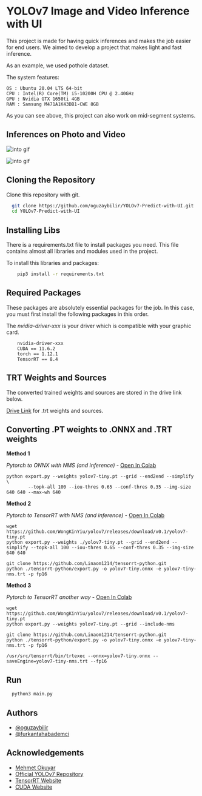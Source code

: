 

# YOLOv7 Image and Video Inference with UI

This project is made for having quick inferences and makes the job easier for end users.
We aimed to develop a project that makes light and fast inference.

As an example, we used pothole dataset. 

The system features:

    OS : Ubuntu 20.04 LTS 64-bit 
    CPU : Intel(R) Core(TM) i5-10200H CPU @ 2.40GHz
    GPU : Nvidia GTX 1650ti 4GB
    RAM : Samsung M471A1K43DB1-CWE 8GB

As you can see above, this project can also work on mid-segment systems.

## Inferences on Photo and Video

![into gif](https://github.com/oguzaybilir/YOLOv7-Predict-with-UI/blob/main/gif/fotograf.gif)

![into gif](https://github.com/oguzaybilir/YOLOv7-Predict-with-UI/blob/main/gif/video.gif)



## Cloning the Repository

Clone this repository with git.

```bash
  git clone https://github.com/oguzaybilir/YOLOv7-Predict-with-UI.git
  cd YOLOv7-Predict-with-UI
```
## Installing Libs

There is a requirements.txt file to install packages you need. This file contains almost all libraries and modules used in the project.

To install this libraries and packages:

```bash
    pip3 install -r requirements.txt
```
## Required Packages

These packages are absolutely essential packages for the job. In this case, you must first install the following packages in this order.

The *nvidia-driver-xxx* is your driver which is compatible with your graphic card.

        nvidia-driver-xxx
        CUDA == 11.6.2
        torch == 1.12.1
        TensorRT == 8.4
        
        

## TRT Weights and Sources

The converted trained weights and sources are stored in the drive link below.

[Drive Link](https://drive.google.com/drive/folders/15hrCM2OF30o5S4bpa5fD8nrVFm4aDjht?usp=sharing) for .trt weights and sources.


## Converting .PT weights to .ONNX and .TRT weights

**Method 1**

*Pytorch to ONNX with NMS (and inference)*  -  [Open In Colab](https://colab.research.google.com/github/WongKinYiu/yolov7/blob/main/tools/YOLOv7onnx.ipynb)
```shell
python export.py --weights yolov7-tiny.pt --grid --end2end --simplify \
        --topk-all 100 --iou-thres 0.65 --conf-thres 0.35 --img-size 640 640 --max-wh 640
```

**Method 2**

*Pytorch to TensorRT with NMS (and inference)* -  [Open In Colab](https://colab.research.google.com/github/WongKinYiu/yolov7/blob/main/tools/YOLOv7trt.ipynb)

```shell
wget https://github.com/WongKinYiu/yolov7/releases/download/v0.1/yolov7-tiny.pt
python export.py --weights ./yolov7-tiny.pt --grid --end2end --simplify --topk-all 100 --iou-thres 0.65 --conf-thres 0.35 --img-size 640 640

git clone https://github.com/Linaom1214/tensorrt-python.git
python ./tensorrt-python/export.py -o yolov7-tiny.onnx -e yolov7-tiny-nms.trt -p fp16
```

**Method 3**

*Pytorch to TensorRT another way*  - [Open In Colab](https://colab.research.google.com/gist/AlexeyAB/fcb47ae544cf284eb24d8ad8e880d45c/yolov7trtlinaom.ipynb)


```shell
wget https://github.com/WongKinYiu/yolov7/releases/download/v0.1/yolov7-tiny.pt
python export.py --weights yolov7-tiny.pt --grid --include-nms

git clone https://github.com/Linaom1214/tensorrt-python.git
python ./tensorrt-python/export.py -o yolov7-tiny.onnx -e yolov7-tiny-nms.trt -p fp16

/usr/src/tensorrt/bin/trtexec --onnx=yolov7-tiny.onnx --saveEngine=yolov7-tiny-nms.trt --fp16
```

## Run 
```bash
  python3 main.py
```

## Authors

- [@oguzaybilir](https://github.com/oguzaybilir)
- [@furkantahabademci](https://github.com/furkantahabademci)



## Acknowledgements

 - [Mehmet Okuyar](https://github.com/MehmetOKUYAR)
 - [Official YOLOv7 Repository](https://github.com/WongKinYiu/yolov7)
 - [TensorRT Website](https://github.com/matiassingers/awesome-readme)
 - [CUDA Website](https://developer.nvidia.com/cuda-zone)

